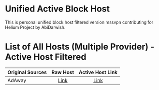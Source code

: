 # Unified Active Block Host

This is personal unified block host filtered version mssvpn contributing for Helium Project by AbiDarwish.

# List of All Hosts (Multiple Provider) - Active Host Filtered
| Original Sources | Raw Host | Active Host Link |
| ---------------- | :------: | :--------------: |
AdAway | [Link](https://adaway.org/hosts.txt) | [Link](https://adaway.org/hosts.txt) |

